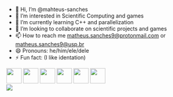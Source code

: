 - 👋 Hi, I’m @mahteus-sanches
- 👀 I’m interested in Scientific Computing and games
- 🌱 I’m currently learning C++ and parallelization
- 💞️ I’m looking to collaborate on scientific projects and games
- 📫 How to reach me matheus.sanches9@protonmail.com or matheus.sanches9@usp.br
- 😄 Pronouns: he/him/ele/dele
- ⚡ Fun fact: (I like identation)

<div>
<img src="https://cdn.jsdelivr.net/gh/devicons/devicon@latest/icons/linux/linux-original.svg" width="40" height="40"/>
<img src="https://cdn.jsdelivr.net/gh/devicons/devicon@latest/icons/fortran/fortran-original.svg" width="40" height="40"/>
<img src="https://cdn.jsdelivr.net/gh/devicons/devicon@latest/icons/python/python-original.svg" width="40" height="40"/>
<img src="https://cdn.jsdelivr.net/gh/devicons/devicon@latest/icons/cplusplus/cplusplus-original.svg" width="40" height="40"/>
<img src="https://cdn.jsdelivr.net/gh/devicons/devicon@latest/icons/anaconda/anaconda-original.svg" width="40" height="40"/>

<img src="https://cdn.jsdelivr.net/gh/devicons/devicon@latest/icons/matplotlib/matplotlib-original.svg" width="40" height="40"/>
          
</div>
          
          


<div>
<img src="https://github-readme-stats.vercel.app/api/top-langs/?username=mahteus-sanches&theme=synthwave"/>
</div>
<!---
mahteus-sanches/mahteus-sanches is a ✨ special ✨ repository because its `README.md` (this file) appears on your GitHub profile.
You can click the Preview link to take a look at your changes.
--->
